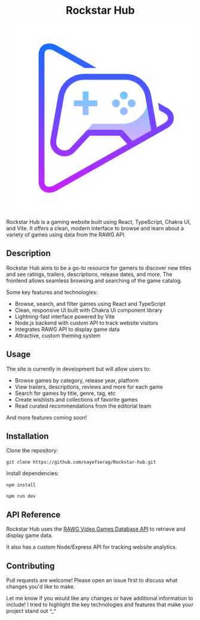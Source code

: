 <h1 align="center"> Rockstar Hub</h1>
<p align="center">
<a href="icons8-giocare-512.png"><img src="icons8-giocare-512.png" title="source: imgur.com" /></a>
</p>


Rockstar Hub is a gaming website built using React, TypeScript, Chakra UI, and Vite. It offers a clean, modern interface to browse and learn about a variety of games using data from the RAWG API. 

## Description

Rockstar Hub aims to be a go-to resource for gamers to discover new titles and see ratings, trailers, descriptions, release dates, and more. The frontend allows seamless browsing and searching of the game catalog.

Some key features and technologies:

- Browse, search, and filter games using React and TypeScript
- Clean, responsive UI built with Chakra UI component library  
- Lightning-fast interface powered by Vite
- Node.js backend with custom API to track website visitors  
- Integrates RAWG API to display game data
- Attractive, custom theming system

## Usage

The site is currently in development but will allow users to:

- Browse games by category, release year, platform 
- View trailers, descriptions, reviews and more for each game
- Search for games by title, genre, tag, etc
- Create wishlists and collections of favorite games
- Read curated recommendations from the editorial team

And more features coming soon!

## Installation

Clone the repository:

```
git clone https://github.com/nayefserag/Rockstar-hub.git
```

Install dependencies:

```
npm install
```

```
npm run dev
```

## API Reference

Rockstar Hub uses the [RAWG Video Games Database API](https://rawg.io/apidocs) to retrieve and display game data.

It also has a custom Node/Express API for tracking website analytics.

## Contributing

Pull requests are welcome! Please open an issue first to discuss what changes you'd like to make.


Let me know if you would like any changes or have additional information to include! I tried to highlight the key technologies and features that make your project stand out ^_^
